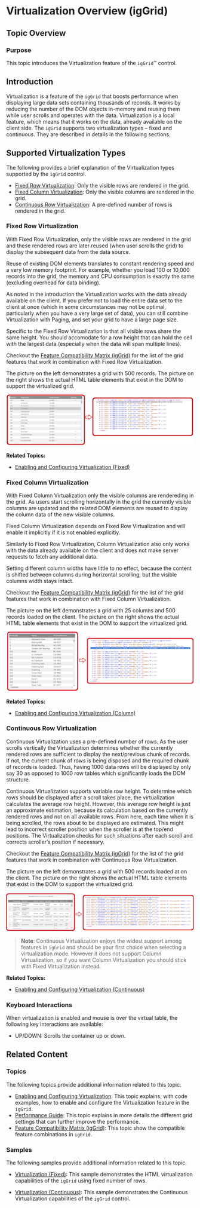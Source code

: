 ﻿<!--
|metadata|
{
    "fileName": "iggrid-virtualization-overview",
    "controlName": "igGrid",
    "tags": []
}
|metadata|
-->

# Virtualization Overview (igGrid)

## Topic Overview

### Purpose

This topic introduces the Virtualization feature of the `igGrid`™ control.



## Introduction

Virtualization is a feature of the `igGrid` that boosts performance when displaying large data sets containing thousands of records. It works by reducing the number of the DOM objects in-memory and reusing them while user scrolls and operates with the data. Virtualization is a local feature, which means that it works on the data, already available on the client side.
The `igGrid` supports two virtualization types – fixed and continuous. They are described in details in the following sections.

## Supported Virtualization Types

The following provides a brief explanation of the Virtualization types supported by the `igGrid` control.

- [Fixed Row Virtualization](#fixed-row): Only the visible rows are rendered in the grid.
- [Fixed Column Virtualization](#fixed-column): Only the visible columns are rendered in the grid.
- [Continuous Row Virtualization](#continuous): A pre-defined number of rows is rendered in the grid.



### <a id="fixed-row"></a> Fixed Row Virtualization 

With Fixed Row Virtualization, only the visible rows are rendered in the grid and these rendered rows are later reused (when user scrolls the grid) to display the subsequent data from the data source.

Reuse of existing DOM elements translates to constant rendering speed and a very low memory footprint. For example, whether you load 100 or 10,000 records into the grid, the memory and CPU consumption is exactly the same (excluding overhead for data binding).

As noted in the introduction the Virtualization works with the data already available on the client. If you prefer not to load the entire data set to the client at once (which in some circumstances may not be optimal, particularly when you have a very large set of data), you can still combine Virtualization with Paging, and set your grid to have a large page size.

Specific to the Fixed Row Virtualization is that all visible rows share the same height. You should accomodate for a row height that can hold the cell with the largest data (especially when the data will span multiple lines).

Checkout the [Feature Compatibility Matrix (igGrid)](Feature-Compatibility-Matrix(igGrid).html) for the list of the grid features that work in combination with Fixed Row Virtualization.

The picture on the left demonstrates a grid with 500 records. The picture on the right shows the actual HTML table elements that exist in the DOM to support the virtualized grid.

![](images/igGrid_Virtualization_Overview_01.png)

**Related Topics:**

-   [Enabling and Configuring Virtualization (Fixed)](igGrid-Enabling-and-Configuring-Virtualization.html#fixed-row)

### <a id="fixed-column"></a> Fixed Column Virtualization 

With Fixed Column Virtualization only the visible columns are rendereding in the grid.
As users start scrolling horizontally in the grid the currently visible columns are updated and the related DOM elements are reused to display the column data of the new visible columns.

Fixed Column Virtualization depends on Fixed Row Virtualization and will enable it implicitly if it is not enabled explicitly.

Similarly to Fixed Row Virtualization, Column Virtualization also only works with the data already available on the client and does not make server requests to fetch any additional data.

Setting different column widths have little to no effect, because the content is shifted between columns during horizontal scrolling, but the visible columns width stays intact.

Checkout the [Feature Compatibility Matrix (igGrid)](Feature-Compatibility-Matrix(igGrid).html) for the list of the grid features that work in combination with Fixed Column Virtualization.

The picture on the left demonstrates a grid with 25 columns and 500 records loaded on the client. The picture on the right shows the actual HTML table elements that exist in the DOM to support the virtualized grid.

![](images/igGrid_Virtualization_Overview_3.png)

**Related Topics:**

-   [Enabling and Configuring Virtualization (Column)](igGrid-Enabling-and-Configuring-Virtualization.html#fixed-column)

### <a id="continuous"></a> Continuous Row Virtualization 

Continuous Virtualization uses a pre-defined number of rows. As the user scrolls vertically the Virtualization determines whether the currently rendered rows are sufficient to display the next/previous chunk of records. If not, the current chunk of rows is being disposed and the required chunk of records is loaded. Thus, having 1000 data rows will be displayed by only say 30 as opposed to 1000 row tables which significantly loads the DOM structure.

Continuous Virtualization supports variable row height. To determine which rows should be displayed after a scroll takes place, the virtualization calculates the average row height. However, this average row height is just an approximate estimation, because its calculation based on the currently rendered rows and not on all available rows. From here, each time when it is being scrolled, the rows about to be displayed are estimated. This might lead to incorrect scroller position when the scroller is at the top/end positions. The Virtualization checks for such situations after each scroll and corrects scroller’s position if necessary.

Checkout the [Feature Compatibility Matrix (igGrid)](Feature-Compatibility-Matrix(igGrid).html) for the list of the grid features that work in combination with Continuous Row Virtualization.

The picture on the left demonstrates a grid with 500 records loaded at on the client. The picture on the right shows the actual HTML table elements that exist in the DOM to support the virtualized grid.

![](images/igGrid_Virtualization_Overview_2.png)

> **Note**: Continuous Virtualization enjoys the widest support among features in `igGrid` and should be your first choice when selecting a virtualization mode. However it does not support Column Virtualization, so if you want Column Virtualization you should stick with Fixed Virtualization instead.

**Related Topics:**

-   [Enabling and Configuring Virtualization (Continuous)](igGrid-Enabling-and-Configuring-Virtualization.html#continuous)

### Keyboard Interactions

When virtualization is enabled and mouse is over the virtual table, the following key interactions are available:

- UP/DOWN: Scrolls the container up or down.

## <a id="related-content"></a> Related Content

### <a id="topics"></a> Topics

The following topics provide additional information related to this topic.

- [Enabling and Configuring Virtualization](igGrid-Enabling-and-Configuring-Virtualization.html): This topic explains, with code examples, how to enable and configure the Virtualization feature in the `igGrid`.
- [Performance Guide](iggrid-performance-guide.html): This topic explains in more details the different grid settings that can further improve the performance.
- [Feature Compatibility Matrix (igGrid)](Feature-Compatibility-Matrix(igGrid).html): This topic show the compatible feature combinations in `igGrid`.

### <a id="samples"></a> Samples

The following samples provide additional information related to this topic.

- [Virtualization (Fixed)](%%SamplesUrl%%/grid/virtualization-fixed): This sample demonstrates the HTML virtualization capabilities of the `igGrid` using fixed number of rows.

- [Virtualization (Continuous)](%%SamplesUrl%%/grid/virtualization-continuous): This sample demonstrates the Continuous Virtualization capabilities of the `igGrid` control.





 

 


